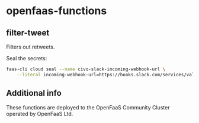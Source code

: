 openfaas-functions
=====

## filter-tweet

Filters out retweets.

Seal the secrets:

```sh
faas-cli cloud seal --name civo-slack-incoming-webhook-url \
    --literal incoming-webhook-url=https://hooks.slack.com/services/value-here
```

## Additional info

These functions are deployed to the OpenFaaS Community Cluster operated by OpenFaaS Ltd.

